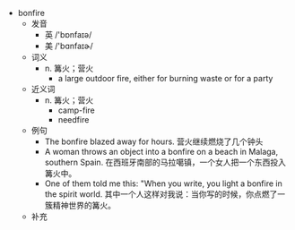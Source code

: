 - bonfire
  - 发音
    - 英 /'bɒnfaɪə/
    - 美 /'bɑnfaɪɚ/
  - 词义
    - n. 篝火；营火
      - a large outdoor fire, either for burning waste or for a party
  - 近义词
    - n. 篝火；营火
      - camp-fire
      - needfire
  - 例句
    - The bonfire blazed away for hours. 营火继续燃烧了几个钟头
    - A woman throws an object into a bonfire on a beach in Malaga, southern Spain. 在西班牙南部的马拉噶镇，一个女人把一个东西投入篝火中。
    - One of them told me this: "When you write, you light a bonfire in the spirit world. 其中一个人这样对我说：当你写的时候，你点燃了一簇精神世界的篝火。
  - 补充